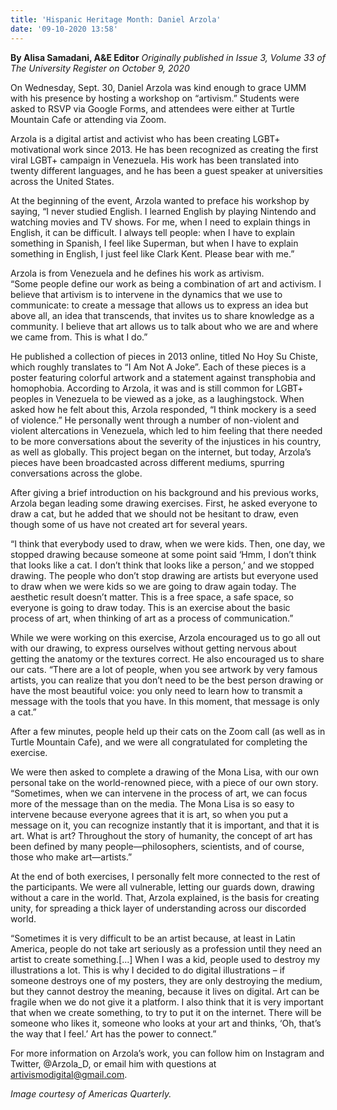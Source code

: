 ```yaml
---
title: 'Hispanic Heritage Month: Daniel Arzola'
date: '09-10-2020 13:58'
---
```


**By Alisa Samadani, A&E Editor** _Originally published in Issue 3, Volume 33 of The University Register on October 9, 2020_

On Wednesday, Sept. 30, Daniel Arzola was kind enough to grace UMM with his presence by hosting a workshop on “artivism.” Students were asked to RSVP via Google Forms, and attendees were either at Turtle Mountain Cafe or attending via Zoom.

Arzola is a digital artist and activist who has been creating LGBT+ motivational work since 2013. He has been recognized as creating the first viral LGBT+ campaign in Venezuela. His work has been translated into twenty different languages, and he has been a guest speaker at universities across the United States.

At the beginning of the event, Arzola wanted to preface his workshop by saying, 
“I never studied English. I learned English by playing Nintendo and watching 
movies and TV shows. For me, when I need to explain things in English, it can be 
difficult. I always tell people: when I have to explain something in Spanish, I feel 
like Superman, but when I have to explain something in English, I just feel like 
Clark Kent. Please bear with me.”

Arzola is from Venezuela and he defines his work as artivism.  
“Some people define our work as being a combination of art and activism. I believe that artivism is to intervene in the dynamics that we use to communicate: to create a message that allows us to express an idea but above all, an idea that transcends, that invites us to share knowledge as a community. I believe that art allows us to talk about who we are and where we came from. This is what I do.”

He published a collection of pieces in 2013 online, titled No Hoy Su Chiste, which roughly translates to “I Am Not A Joke”. Each of these pieces is a poster featuring colorful artwork and a statement against transphobia and homophobia. According to Arzola, it was and is still common for LGBT+ peoples in Venezuela to be viewed as a joke, as a laughingstock. When asked how he felt about this, Arzola responded, “I think mockery is a seed of violence.” He personally went through a number of non-violent and violent altercations in Venezuela, which led to him feeling that there needed to be more conversations about the severity of the injustices in his country, as well as globally.
This project began on the internet, but today, Arzola’s pieces have been broadcasted across different mediums, spurring conversations across the globe. 

After giving a brief introduction on his background and his previous works, Arzola began leading some drawing exercises. First, he asked everyone to draw a cat, but he added that we should not be hesitant to draw, even though some of us have not created art for several years. 

“I think that everybody used to draw, when we were kids. Then, one day, we stopped drawing because someone at some point said ‘Hmm, I don’t think that looks like a cat. I don’t think that looks like a person,’ and we stopped drawing. The people who don’t stop drawing are artists but everyone used to draw when we were kids so we are going to draw again today. The aesthetic result doesn’t matter. This is a free space, a safe space, so everyone is going to draw today. This is an exercise about the basic process of art, when thinking of art as a process of communication.”

While we were working on this exercise, Arzola encouraged us to go all out with our drawing, to express ourselves without getting nervous about getting the anatomy or the textures correct. He also encouraged us to share our cats.
“There are a lot of people, when you see artwork by very famous artists, you can realize that you don’t need to be the best person drawing or have the most beautiful voice: you only need to learn how to transmit a message with the tools that you have. In this moment, that message is only a cat.”

After a few minutes, people held up their cats on the Zoom call (as well as in Turtle Mountain Cafe), and we were all congratulated for completing the exercise. 

We were then asked to complete a drawing of the Mona Lisa, with our own personal take on the world-renowned piece, with a piece of our own story.
“Sometimes, when we can intervene in the process of art, we can focus more of the message than on the media. The Mona Lisa is so easy to intervene because everyone agrees that it is art, so when you put a message on it, you can recognize instantly that it is important, and that it is art. What is art? Throughout the story of humanity, the concept of art has been defined by many people—philosophers, scientists, and of course, those who make art—artists.”

At the end of both exercises, I personally felt more connected to the rest of the participants. We were all vulnerable, letting our guards down, drawing without a care in the world. That, Arzola explained, is the basis for creating unity, for spreading a thick layer of understanding across our discorded world.

“Sometimes it is very difficult to be an artist because, at least in Latin America, people do not take art seriously as a profession until they need an artist to create something.[...] When I was a kid, people used to destroy my illustrations a lot. This is why I decided to do digital illustrations – if someone destroys one of my posters, they are only destroying the medium, but they cannot destroy the meaning, because it lives on digital. Art can be fragile when we do not give it a platform. I also think that it is very important that when we create something, to try to put it on the internet. There will be someone who likes it, someone who looks at your art and thinks, ‘Oh, that’s the way that I feel.’ Art has the power to connect.”

For more information on Arzola’s work, you can follow him on Instagram and Twitter, @Arzola_D, or email him with questions at artivismodigital@gmail.com.

_Image courtesy of Americas Quarterly._
